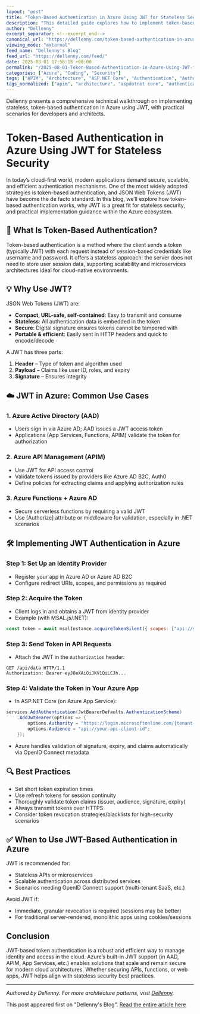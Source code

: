 ```yaml
---
layout: "post"
title: "Token-Based Authentication in Azure Using JWT for Stateless Security"
description: "This detailed guide explores how to implement token-based authentication using JSON Web Tokens (JWT) within Azure services such as Azure AD, Azure API Management, and Azure Functions. It covers the concepts of stateless authentication, JWT structure and security benefits, and best practices for integration in cloud-native scenarios. Code examples in C# and practical patterns for Microsoft identity platforms are included."
author: "Dellenny"
excerpt_separator: <!--excerpt_end-->
canonical_url: "https://dellenny.com/token-based-authentication-in-azure-using-jwt-for-stateless-security/"
viewing_mode: "external"
feed_name: "Dellenny's Blog"
feed_url: "https://dellenny.com/feed/"
date: 2025-08-01 17:58:18 +00:00
permalink: "/2025-08-01-Token-Based-Authentication-in-Azure-Using-JWT-for-Stateless-Security.html"
categories: ["Azure", "Coding", "Security"]
tags: ["APIM", "Architecture", "ASP.NET Core", "Authentication", "Authorization", "Azure", "Azure Active Directory", "Azure AD B2C", "Azure API Management", "Azure Functions", "Cloud Native Applications", "Coding", "Identity Provider", "JSON Web Tokens", "JWT", "Microservices", "MSAL.NET", "OpenID Connect", "Posts", "Security", "Solution Architecture", "Stateless Security", "Token Based Authentication", "Token Validation"]
tags_normalized: ["apim", "architecture", "aspdotnet core", "authentication", "authorization", "azure", "azure active directory", "azure ad b2c", "azure api management", "azure functions", "cloud native applications", "coding", "identity provider", "json web tokens", "jwt", "microservices", "msaldotnet", "openid connect", "posts", "security", "solution architecture", "stateless security", "token based authentication", "token validation"]
---
```


Dellenny presents a comprehensive technical walkthrough on implementing stateless, token-based authentication in Azure using JWT, with practical scenarios for developers and architects.<!--excerpt_end-->

# Token-Based Authentication in Azure Using JWT for Stateless Security

In today’s cloud-first world, modern applications demand secure, scalable, and efficient authentication mechanisms. One of the most widely adopted strategies is token-based authentication, and JSON Web Tokens (JWT) have become the de facto standard. In this blog, we’ll explore how token-based authentication works, why JWT is a great fit for stateless security, and practical implementation guidance within the Azure ecosystem.

## 🔐 What Is Token-Based Authentication?

Token-based authentication is a method where the client sends a token (typically JWT) with each request instead of session-based credentials like username and password. It offers a stateless approach: the server does not need to store user session data, supporting scalability and microservices architectures ideal for cloud-native environments.

## 💡 Why Use JWT?

JSON Web Tokens (JWT) are:

- **Compact, URL-safe, self-contained**: Easy to transmit and consume
- **Stateless**: All authentication data is embedded in the token
- **Secure**: Digital signature ensures tokens cannot be tampered with
- **Portable & efficient**: Easily sent in HTTP headers and quick to encode/decode

A JWT has three parts:

1. **Header** – Type of token and algorithm used
2. **Payload** – Claims like user ID, roles, and expiry
3. **Signature** – Ensures integrity

## ☁️ JWT in Azure: Common Use Cases

### 1. Azure Active Directory (AAD)

- Users sign in via Azure AD; AAD issues a JWT access token
- Applications (App Services, Functions, APIM) validate the token for authorization

### 2. Azure API Management (APIM)

- Use JWT for API access control
- Validate tokens issued by providers like Azure AD B2C, Auth0
- Define policies for extracting claims and applying authorization rules

### 3. Azure Functions + Azure AD

- Secure serverless functions by requiring a valid JWT
- Use [Authorize] attribute or middleware for validation, especially in .NET scenarios

## 🛠 Implementing JWT Authentication in Azure

### Step 1: Set Up an Identity Provider

- Register your app in Azure AD or Azure AD B2C
- Configure redirect URIs, scopes, and permissions as required

### Step 2: Acquire the Token

- Client logs in and obtains a JWT from identity provider
- Example (with MSAL.js/.NET):

```javascript
const token = await msalInstance.acquireTokenSilent({ scopes: ["api://your-api-scope/.default"] });
```

### Step 3: Send Token in API Requests

- Attach the JWT in the `Authorization` header:

```http
GET /api/data HTTP/1.1
Authorization: Bearer eyJ0eXAiOiJKV1QiLCJh...
```

### Step 4: Validate the Token in Your Azure App

- In ASP.NET Core (on Azure App Service):

```csharp
services.AddAuthentication(JwtBearerDefaults.AuthenticationScheme)
    .AddJwtBearer(options => {
        options.Authority = "https://login.microsoftonline.com/{tenant-id}/v2.0";
        options.Audience = "api://your-api-client-id";
    });
```

- Azure handles validation of signature, expiry, and claims automatically via OpenID Connect metadata

## 🔍 Best Practices

- Set short token expiration times
- Use refresh tokens for session continuity
- Thoroughly validate token claims (issuer, audience, signature, expiry)
- Always transmit tokens over HTTPS
- Consider token revocation strategies/blacklists for high-security scenarios

## ✅ When to Use JWT-Based Authentication in Azure

JWT is recommended for:

- Stateless APIs or microservices
- Scalable authentication across distributed services
- Scenarios needing OpenID Connect support (multi-tenant SaaS, etc.)

Avoid JWT if:

- Immediate, granular revocation is required (sessions may be better)
- For traditional server-rendered, monolithic apps using cookies/sessions

## Conclusion

JWT-based token authentication is a robust and efficient way to manage identity and access in the cloud. Azure’s built-in JWT support (in AAD, APIM, App Services, etc.) enables solutions that scale and remain secure for modern cloud architectures. Whether securing APIs, functions, or web apps, JWT helps align with stateless security best practices.

---

*Authored by Dellenny. For more architecture patterns, visit [Dellenny](https://dellenny.com/token-based-authentication-in-azure-using-jwt-for-stateless-security/).*

This post appeared first on "Dellenny's Blog". [Read the entire article here](https://dellenny.com/token-based-authentication-in-azure-using-jwt-for-stateless-security/)
